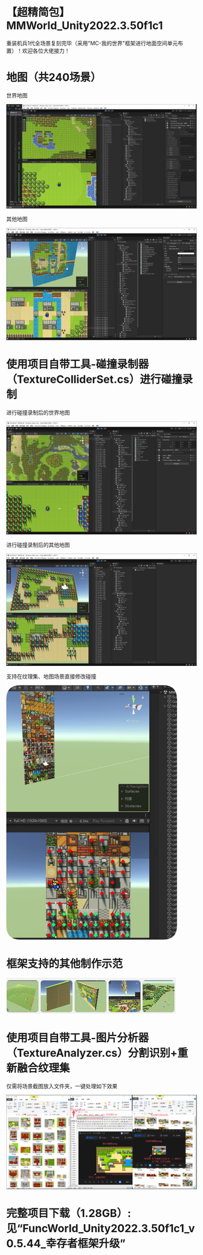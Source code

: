 # 【超精简包】MMWorld_Unity2022.3.50f1c1

重装机兵1代全场景复刻完毕（采用"MC-我的世界"框架进行地面空间单元布置）！欢迎各位大佬接力！

# 地图（共240场景）

世界地图

![世界地图](https://github.com/linsh460997396/Unity_MMProject/blob/main/GamePic/F0.png)

其他地图

![其他地图](https://github.com/linsh460997396/Unity_MMProject/blob/main/GamePic/F1.png)

# 使用项目自带工具-碰撞录制器（TextureColliderSet.cs）进行碰撞录制

进行碰撞录制后的世界地图

![项目自带工具-碰撞录制器（TextureColliderSet.cs）进行碰撞录制后的世界地图](https://github.com/linsh460997396/Unity_MMProject/blob/main/GamePic/P0.png)

进行碰撞录制后的其他地图

![项目自带工具-碰撞录制器（TextureColliderSet.cs）进行碰撞录制后的其他地图](https://github.com/linsh460997396/Unity_MMProject/blob/main/GamePic/P1.png)

支持在纹理集、地图场景直接修改碰撞

![碰撞录制器支持在纹理集、地图场景直接修改碰撞](https://github.com/linsh460997396/Unity_MMProject/blob/main/GamePic/P2.png)

# 框架支持的其他制作示范

![框架支持的其他示范](https://github.com/linsh460997396/Unity_MMProject/blob/main/GamePic/S0.png)

# 使用项目自带工具-图片分析器（TextureAnalyzer.cs）分割识别+重新融合纹理集

仅需将场景截图放入文件夹，一键处理如下效果

![项目自带工具-图片分析器（TextureAnalyzer.cs）分割识别+重新融合纹理集](https://github.com/linsh460997396/Unity_MMProject/blob/main/GamePic/T0.png)

# 完整项目下载（1.28GB）:见“FuncWorld_Unity2022.3.50f1c1_v0.5.44_幸存者框架升级”
